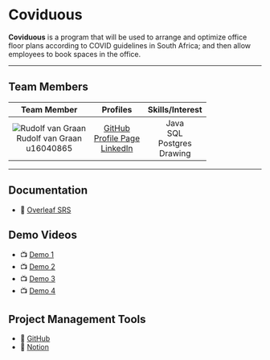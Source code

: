 # Coviduous

**Coviduous** is a program that will be used to arrange and optimize office floor plans according to COVID guidelines in South Africa; and then allow employees to book spaces in the office.

---

## Team Members

| **Team Member** | **Profiles** | **Skills/Interest**
| :-----: | :-----: | :-----: |
| ![Rudolf van Graan](https://i.imgur.com/yuRr14K.jpeg "Rudolf van Graan") <br/> Rudolf van Graan <br/> u16040865 | [GitHub](https://github.com/u16040865) <br/> [Profile Page](https://u16040865.github.io/) <br/> [LinkedIn](https://www.linkedin.com/in/rudolf-van-graan-48a7471a9/) <br/> | Java<br/>SQL<br/>Postgres<br/>Drawing |

---

## Documentation

- :open_book: [Overleaf SRS](https://www.overleaf.com/read/zzggfsgzmsdf)

## Demo Videos

- :tv: [Demo 1](https://)
- :tv: [Demo 2](https://)
- :tv: [Demo 3](https://)
- :tv: [Demo 4](https://)

## Project Management Tools

- :open_book: [GitHub](https://github.com/COS301-SE-2021/Coviduous/projects)
- :open_book: [Notion](https://www.notion.so/COS301-CAPSTONE-PROJECT-d8479771dc5841e592fb4a3685e19a1a)
